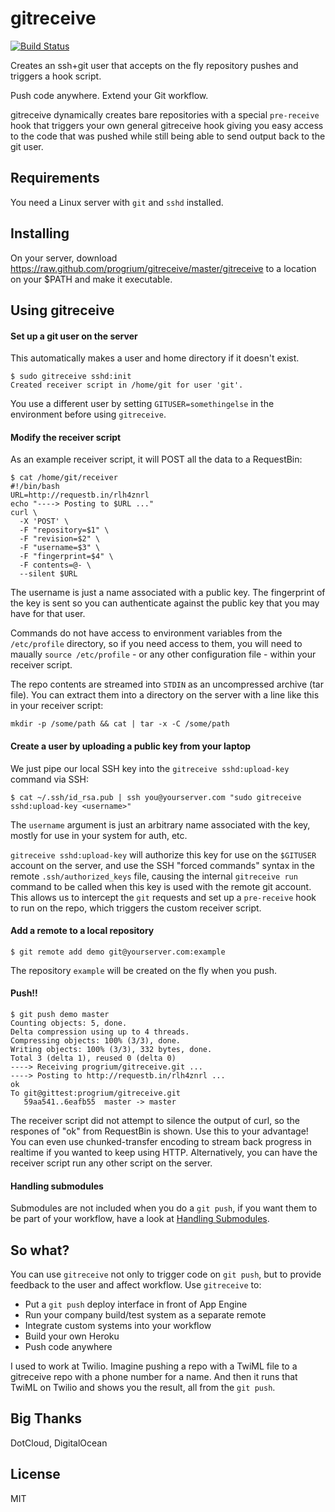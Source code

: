 gitreceive
==========
[![Build Status](https://travis-ci.org/progrium/gitreceive.png?branch=master)](https://travis-ci.org/progrium/gitreceive)

Creates an ssh+git user that accepts on the fly repository pushes and triggers a hook script. 

Push code anywhere. Extend your Git workflow.

gitreceive dynamically creates bare repositories with a special `pre-receive` hook that triggers your own general gitreceive hook giving you easy access to the code that was pushed while still being able to send output back to the git user.

## Requirements

You need a Linux server with `git` and `sshd` installed.

## Installing

On your server, download https://raw.github.com/progrium/gitreceive/master/gitreceive to a location on your $PATH and make it executable.

## Using gitreceive

#### Set up a git user on the server

This automatically makes a user and home directory if it doesn't exist. 

    $ sudo gitreceive sshd:init
    Created receiver script in /home/git for user 'git'.

You use a different user by setting `GITUSER=somethingelse` in the
environment before using `gitreceive`.

#### Modify the receiver script

As an example receiver script, it will POST all the data to a RequestBin:

    $ cat /home/git/receiver
    #!/bin/bash
    URL=http://requestb.in/rlh4znrl
    echo "----> Posting to $URL ..."
    curl \
      -X 'POST' \
      -F "repository=$1" \
      -F "revision=$2" \
      -F "username=$3" \
      -F "fingerprint=$4" \
      -F contents=@- \
      --silent $URL
    
The username is just a name associated with a public key. The
fingerprint of the key is sent so you can authenticate against the
public key that you may have for that user. 

Commands do not have access to environment variables from the `/etc/profile` directory, so if you need access to them, you will need to maually `source /etc/profile` - or any other configuration file - within your receiver script.

The repo contents are streamed into `STDIN` as an uncompressed archive (tar file). You can extract them into a directory on the server with a line like this in your receiver script:

    mkdir -p /some/path && cat | tar -x -C /some/path


#### Create a user by uploading a public key from your laptop

We just pipe our local SSH key into the `gitreceive sshd:upload-key` command via SSH:

    $ cat ~/.ssh/id_rsa.pub | ssh you@yourserver.com "sudo gitreceive sshd:upload-key <username>"

The `username` argument is just an arbitrary name associated with the key, mostly
for use in your system for auth, etc.

`gitreceive sshd:upload-key` will authorize this key for use on the `$GITUSER`
account on the server, and use the SSH "forced commands" syntax in the remote
`.ssh/authorized_keys` file,  causing the internal `gitreceive run` command to
be called when this key is used with the remote git account. This allows us to
intercept the `git` requests and set up a `pre-receive` hook to run on the
repo, which triggers the custom receiver script.

#### Add a remote to a local repository

    $ git remote add demo git@yourserver.com:example

The repository `example` will be created on the fly when you push.

#### Push!!

    $ git push demo master
    Counting objects: 5, done.
    Delta compression using up to 4 threads.
    Compressing objects: 100% (3/3), done.
    Writing objects: 100% (3/3), 332 bytes, done.
    Total 3 (delta 1), reused 0 (delta 0)
    ----> Receiving progrium/gitreceive.git ... 
    ----> Posting to http://requestb.in/rlh4znrl ...
    ok
    To git@gittest:progrium/gitreceive.git
       59aa541..6eafb55  master -> master

The receiver script did not attempt to silence the output of curl, so
the respones of "ok" from RequestBin is shown. Use this to your
advantage! You can even use chunked-transfer encoding to stream back
progress in realtime if you wanted to keep using HTTP. Alternatively, you can have the
receiver script run any other script on the server.

#### Handling submodules
Submodules are not included when you do a `git push`, if you want them to be part of your workflow, have a look at [Handling Submodules](https://github.com/progrium/gitreceive/wiki/TipsAndTricks#handling-submodules).

## So what?

You can use `gitreceive` not only to trigger code on `git push`, but to provide
feedback to the user and affect workflow. Use `gitreceive` to:

* Put a `git push` deploy interface in front of App Engine
* Run your company build/test system as a separate remote
* Integrate custom systems into your workflow
* Build your own Heroku
* Push code anywhere

I used to work at Twilio. Imagine pushing a repo with a TwiML file to a
gitreceive repo with a phone number for a name. And then it runs that
TwiML on Twilio and shows you the result, all from the `git push`. 


## Big Thanks

DotCloud, DigitalOcean

## License

MIT

